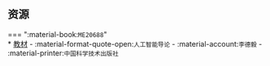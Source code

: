 ## 资源  
=== ":material-book:`ME20688`"  
    * [教材](https://api.ecylt.top/v1/lanzou_link?url=https://cqu-openlib.lanzout.com/iPBlI244cyjg&type=down) - :material-format-quote-open:`人工智能导论` - :material-account:`李德毅` - :material-printer:`中国科学技术出版社`  